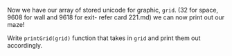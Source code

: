 <!--title={Print Grid}-->

<!--badges={Python:100}-->

<!--concepts={Indexing 2D Lists}-->

Now we have our array of stored unicode for graphic, `grid`.
(32 for space, 9608 for wall and 9618 for exit- refer card 221.md)
we can now print out our maze!

Write `printGrid(grid)` function that takes in `grid` and print them out accordingly.



